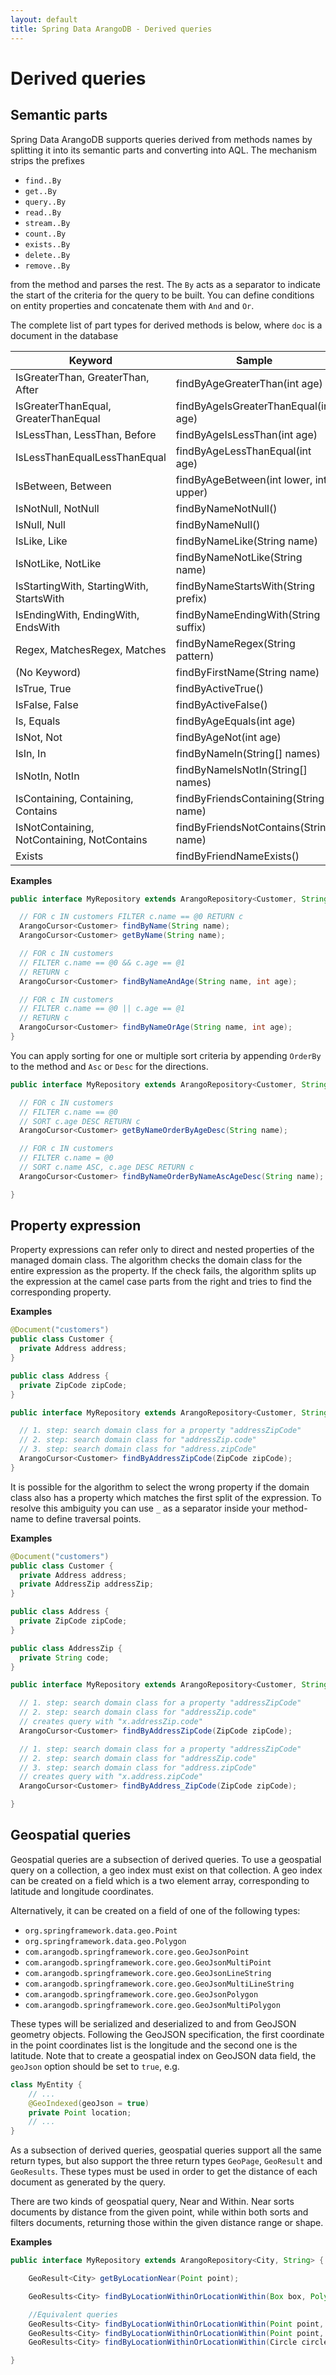 ```yaml
---
layout: default
title: Spring Data ArangoDB - Derived queries
---
```

# Derived queries

## Semantic parts

Spring Data ArangoDB supports queries derived from methods names by splitting it
into its semantic parts and converting into AQL. The mechanism strips the
prefixes

- `find..By`
- `get..By`
- `query..By`
- `read..By`
- `stream..By`
- `count..By`
- `exists..By`
- `delete..By`
- `remove..By`

from the method and parses the rest. The `By` acts as a separator to indicate
the start of the criteria for the query to be built. You can define conditions
on entity properties and concatenate them with `And` and `Or`.

The complete list of part types for derived methods is below, where `doc` is a
document in the database

| Keyword                                     | Sample                                 | Predicate                              |
| ------------------------------------------- | -------------------------------------- | -------------------------------------- |
| IsGreaterThan, GreaterThan, After           | findByAgeGreaterThan(int age)          | doc.age > age                          |
| IsGreaterThanEqual, GreaterThanEqual        | findByAgeIsGreaterThanEqual(int age)   | doc.age >= age                         |
| IsLessThan, LessThan, Before                | findByAgeIsLessThan(int age)           | doc.age < age                          |
| IsLessThanEqualLessThanEqual                | findByAgeLessThanEqual(int age)        | doc.age <= age                         |
| IsBetween, Between                          | findByAgeBetween(int lower, int upper) | lower < doc.age < upper                |
| IsNotNull, NotNull                          | findByNameNotNull()                    | doc.name != null                       |
| IsNull, Null                                | findByNameNull()                       | doc.name == null                       |
| IsLike, Like                                | findByNameLike(String name)            | doc.name LIKE name                     |
| IsNotLike, NotLike                          | findByNameNotLike(String name)         | NOT(doc.name LIKE name)                |
| IsStartingWith, StartingWith, StartsWith    | findByNameStartsWith(String prefix)    | doc.name LIKE prefix                   |
| IsEndingWith, EndingWith, EndsWith          | findByNameEndingWith(String suffix)    | doc.name LIKE suffix                   |
| Regex, MatchesRegex, Matches                | findByNameRegex(String pattern)        | REGEX_TEST(doc.name, name, ignoreCase) |
| (No Keyword)                                | findByFirstName(String name)           | doc.name == name                       |
| IsTrue, True                                | findByActiveTrue()                     | doc.active == true                     |
| IsFalse, False                              | findByActiveFalse()                    | doc.active == false                    |
| Is, Equals                                  | findByAgeEquals(int age)               | doc.age == age                         |
| IsNot, Not                                  | findByAgeNot(int age)                  | doc.age != age                         |
| IsIn, In                                    | findByNameIn(String[] names)           | doc.name IN names                      |
| IsNotIn, NotIn                              | findByNameIsNotIn(String[] names)      | doc.name NOT IN names                  |
| IsContaining, Containing, Contains          | findByFriendsContaining(String name)   | name IN doc.friends                    |
| IsNotContaining, NotContaining, NotContains | findByFriendsNotContains(String name)  | name NOT IN doc.friends                |
| Exists                                      | findByFriendNameExists()               | HAS(doc.friend, name)                  |

**Examples**

```java
public interface MyRepository extends ArangoRepository<Customer, String> {

  // FOR c IN customers FILTER c.name == @0 RETURN c
  ArangoCursor<Customer> findByName(String name);
  ArangoCursor<Customer> getByName(String name);

  // FOR c IN customers
  // FILTER c.name == @0 && c.age == @1
  // RETURN c
  ArangoCursor<Customer> findByNameAndAge(String name, int age);

  // FOR c IN customers
  // FILTER c.name == @0 || c.age == @1
  // RETURN c
  ArangoCursor<Customer> findByNameOrAge(String name, int age);
}
```

You can apply sorting for one or multiple sort criteria by appending `OrderBy`
to the method and `Asc` or `Desc` for the directions.

```java
public interface MyRepository extends ArangoRepository<Customer, String> {

  // FOR c IN customers
  // FILTER c.name == @0
  // SORT c.age DESC RETURN c
  ArangoCursor<Customer> getByNameOrderByAgeDesc(String name);

  // FOR c IN customers
  // FILTER c.name = @0
  // SORT c.name ASC, c.age DESC RETURN c
  ArangoCursor<Customer> findByNameOrderByNameAscAgeDesc(String name);

}
```

## Property expression

Property expressions can refer only to direct and nested properties of the
managed domain class. The algorithm checks the domain class for the entire
expression as the property. If the check fails, the algorithm splits up the
expression at the camel case parts from the right and tries to find the
corresponding property.

**Examples**

```java
@Document("customers")
public class Customer {
  private Address address;
}

public class Address {
  private ZipCode zipCode;
}

public interface MyRepository extends ArangoRepository<Customer, String> {

  // 1. step: search domain class for a property "addressZipCode"
  // 2. step: search domain class for "addressZip.code"
  // 3. step: search domain class for "address.zipCode"
  ArangoCursor<Customer> findByAddressZipCode(ZipCode zipCode);
}
```

It is possible for the algorithm to select the wrong property if the domain
class also has a property which matches the first split of the expression.
To resolve this ambiguity you can use `_` as a separator inside your
method-name to define traversal points.

**Examples**

```java
@Document("customers")
public class Customer {
  private Address address;
  private AddressZip addressZip;
}

public class Address {
  private ZipCode zipCode;
}

public class AddressZip {
  private String code;
}

public interface MyRepository extends ArangoRepository<Customer, String> {

  // 1. step: search domain class for a property "addressZipCode"
  // 2. step: search domain class for "addressZip.code"
  // creates query with "x.addressZip.code"
  ArangoCursor<Customer> findByAddressZipCode(ZipCode zipCode);

  // 1. step: search domain class for a property "addressZipCode"
  // 2. step: search domain class for "addressZip.code"
  // 3. step: search domain class for "address.zipCode"
  // creates query with "x.address.zipCode"
  ArangoCursor<Customer> findByAddress_ZipCode(ZipCode zipCode);

}
```

## Geospatial queries

Geospatial queries are a subsection of derived queries. To use a geospatial
query on a collection, a geo index must exist on that collection. A geo index
can be created on a field which is a two element array, corresponding to
latitude and longitude coordinates.

Alternatively, it can be created on a field of one of the following types:
- `org.springframework.data.geo.Point`
- `org.springframework.data.geo.Polygon`
- `com.arangodb.springframework.core.geo.GeoJsonPoint`
- `com.arangodb.springframework.core.geo.GeoJsonMultiPoint`
- `com.arangodb.springframework.core.geo.GeoJsonLineString`
- `com.arangodb.springframework.core.geo.GeoJsonMultiLineString`
- `com.arangodb.springframework.core.geo.GeoJsonPolygon`
- `com.arangodb.springframework.core.geo.GeoJsonMultiPolygon`

These types will be serialized and deserialized to and from GeoJSON geometry
objects. Following the GeoJSON specification, the first coordinate in the point
coordinates list is the longitude and the second one is the latitude.
Note that to create a geospatial index on GeoJSON data field, the `geoJson`
option should be set to `true`, e.g.

```java
class MyEntity {
    // ...
    @GeoIndexed(geoJson = true)
    private Point location;
    // ...
}
```

As a subsection of derived queries, geospatial queries support all the same
return types, but also support the three return types `GeoPage`, `GeoResult` and
`GeoResults`. These types must be used in order to get the distance of each
document as generated by the query.

There are two kinds of geospatial query, Near and Within. Near sorts documents
by distance from the given point, while within both sorts and filters documents,
returning those within the given distance range or shape.

**Examples**

```java
public interface MyRepository extends ArangoRepository<City, String> {

    GeoResult<City> getByLocationNear(Point point);

    GeoResults<City> findByLocationWithinOrLocationWithin(Box box, Polygon polygon);

    //Equivalent queries
    GeoResults<City> findByLocationWithinOrLocationWithin(Point point, int distance);
    GeoResults<City> findByLocationWithinOrLocationWithin(Point point, Distance distance);
    GeoResults<City> findByLocationWithinOrLocationWithin(Circle circle);

}
```
